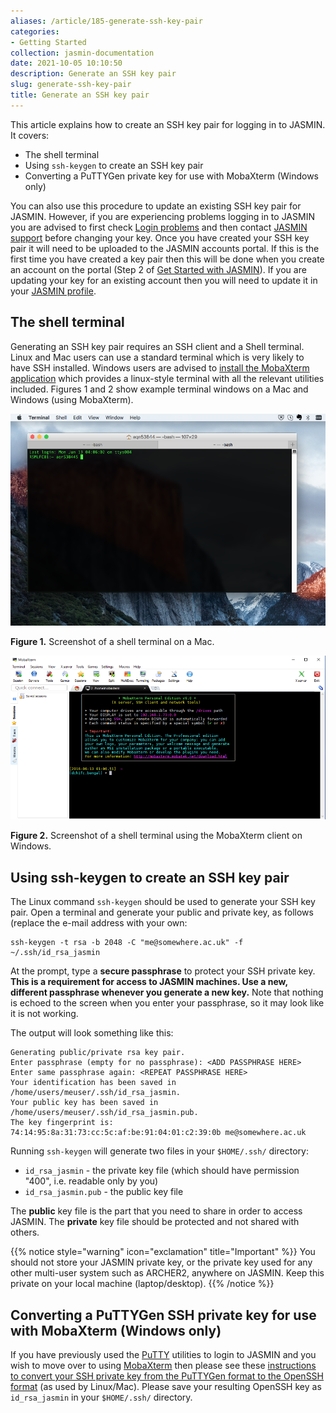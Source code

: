 ```yaml
---
aliases: /article/185-generate-ssh-key-pair
categories:
- Getting Started
collection: jasmin-documentation
date: 2021-10-05 10:10:50
description: Generate an SSH key pair
slug: generate-ssh-key-pair
title: Generate an SSH key pair
---
```


This article explains how to create an SSH key pair for logging in to JASMIN.
It covers:

  * The shell terminal
  * Using `ssh-keygen` to create an SSH key pair
  * Converting a PuTTYGen private key for use with MobaXterm (Windows only)

You can also use this procedure to update an existing SSH key pair for JASMIN.
However, if you are experiencing problems logging in to JASMIN you are advised
to first check [Login problems](login-problems) and then contact [JASMIN
support](https://www.jasmin.ac.uk/help/contact/) before changing your key.
Once you have created your SSH key pair it will need to be uploaded to the
JASMIN accounts portal. If this is the first time you have created a key pair
then this will be done when you create an account on the portal (Step 2 of
[Get Started with JASMIN](get-started-with-jasmin)). If you are updating your
key for an existing account then you will need to update it in your [JASMIN
profile](https://accounts.jasmin.ac.uk/account/login/?next=/account/profile/).

## The shell terminal

Generating an SSH key pair requires an SSH client and a Shell terminal. Linux
and Mac users can use a standard terminal which is very likely to have SSH
installed. Windows users are advised to [install the MobaXterm
application](mobaxterm) which provides a linux-style terminal with all the
relevant utilities included. Figures 1 and 2 show example terminal windows on
a Mac and Windows (using MobaXterm).

![Mac terminal ](file-QrkL51B5fW.png)

**Figure 1.** Screenshot of a shell terminal on a Mac.

![](file-jmOb6PSApE.png)

**Figure 2.** Screenshot of a shell terminal using the MobaXterm client on
Windows.

## Using ssh-keygen to create an SSH key pair

The Linux command `ssh-keygen` should be used to generate your SSH key pair.
Open a terminal and generate your public and private key, as follows (replace
the e-mail address with your own:

```console
ssh-keygen -t rsa -b 2048 -C "me@somewhere.ac.uk" -f ~/.ssh/id_rsa_jasmin
```

At the prompt, type a **secure passphrase** to protect your SSH private key.
**This is a requirement for access to JASMIN machines. Use a new, different
passphrase whenever you generate a new key.** Note that nothing is echoed to
the screen when you enter your passphrase, so it may look like it is not
working.

The output will look something like this:
```console
Generating public/private rsa key pair.
Enter passphrase (empty for no passphrase): <ADD PASSPHRASE HERE>
Enter same passphrase again: <REPEAT PASSPHRASE HERE>
Your identification has been saved in /home/users/meuser/.ssh/id_rsa_jasmin.
Your public key has been saved in /home/users/meuser/.ssh/id_rsa_jasmin.pub.
The key fingerprint is:
74:14:95:8a:31:73:cc:5c:af:be:91:04:01:c2:39:0b me@somewhere.ac.uk
``` 

Running `ssh-keygen` will generate two files in your `$HOME/.ssh/` directory:

  * `id_rsa_jasmin` -  the private key file (which should have permission "400", i.e. readable only by you)
  * `id_rsa_jasmin.pub` - the public key file

The **public** key file is the part that you need to share in order to access
JASMIN. The **private** key file should be protected and not shared with
others.

{{% notice style="warning" icon="exclamation" title="Important" %}}
You should not store your JASMIN private key, or the private key used for any other multi-user system such as ARCHER2, anywhere on JASMIN. Keep this private on your local machine (laptop/desktop).
{{% /notice %}}

## Converting a PuTTYGen SSH private key for use with MobaXterm (Windows only)

If you have previously used the
[PuTTY](https://www.chiark.greenend.org.uk/~sgtatham/putty/) utilities to
login to JASMIN and you wish to move over to using [MobaXterm](mobaxterm) then
please see these [instructions to convert your SSH private key from the
PuTTYGen format to the OpenSSH format](https://docs.oseems.com/general/application/putty/convert-ppk-to-ssh-key) (as used by Linux/Mac). Please save your resulting OpenSSH key as
`id_rsa_jasmin` in your `$HOME/.ssh/` directory.
